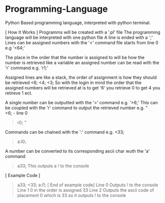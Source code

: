 # Programming-Language
Python Based programming language, interpreted with python terminal.

[ How It Works ]
Programms will be created with a '.pl' file
The programming language will be interpreted with one python file
A line is ended with a ';'
Lines can be assigned numbers with the '<' command file starts from line 0
e.g '<64;'

The place in the order that the number is assigned to will be how the number is retrieved like a variable
an assigned number can be read with the 'r' command
e.g. 'r1;'

Assigned lines are like a stack, the order of assignment is how they should be retrieved
<6;
<4;
<3;
So with the login in mind the order that the assigned numbers will be retrieved at is to get '6' you retrieve 0 to get 4 you retireve 1 ect.

A single number can be outputted with the '>' command
e.g. '>6;'
This can be coupled with the 'r' command to output the retrieved number
e.g.
"  
<6; - line 0
>r0;
"

Commands can be chained with the ':' command
e.g.
<33;
>a:l0;

A number can be converted to its corresponding ascii char wuth the 'a' command
>a33;
This outputs a ! to the console


[ Example Code ]
>a33;
<33;
>a:l1;
[ End of example code]
Line 0 Outputs ! to the console
Line 1 0 in the order is assigned 33
Line 2 Outputs the ascii code of placement 0 which is 33 so it outputs ! to the console
